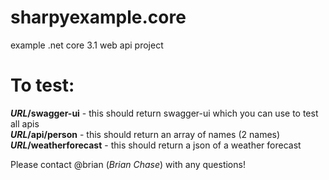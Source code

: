 # sharpyexample.core
example .net core 3.1 web api project

# To test:   
***URL*/swagger-ui** - this should return swagger-ui which you can use to test all apis  
***URL*/api/person** - this should return an array of names (2 names)  
***URL*/weatherforecast** - this should return a json of a weather forecast  

Please contact @brian (*Brian Chase*) with any questions!